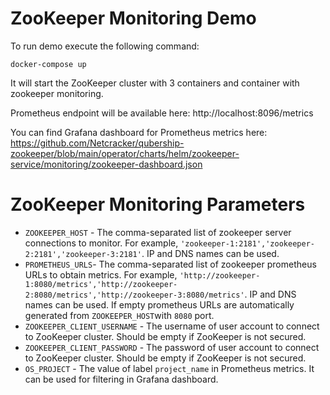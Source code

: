 # ZooKeeper Monitoring Demo

To run demo execute the following command:
```
docker-compose up
```

It will start the ZooKeeper cluster with 3 containers and container with zookeeper monitoring.

Prometheus endpoint will be available here: http://localhost:8096/metrics

You can find Grafana dashboard for Prometheus metrics here: https://github.com/Netcracker/qubership-zookeeper/blob/main/operator/charts/helm/zookeeper-service/monitoring/zookeeper-dashboard.json

# ZooKeeper Monitoring Parameters

* `ZOOKEEPER_HOST` - The comma-separated list of zookeeper server connections to monitor. For example, `'zookeeper-1:2181','zookeeper-2:2181','zookeeper-3:2181'`. IP and DNS names can be used.
* `PROMETHEUS_URLS`- The comma-separated list of zookeeper prometheus URLs to obtain metrics. For example, `'http://zookeeper-1:8080/metrics','http://zookeeper-2:8080/metrics','http://zookeeper-3:8080/metrics'`. IP and DNS names can be used. If empty prometheus URLs are automatically generated from `ZOOKEEPER_HOST`with `8080` port.
* `ZOOKEEPER_CLIENT_USERNAME` - The username of user account to connect to ZooKeeper cluster. Should be empty if ZooKeeper is not secured.
* `ZOOKEEPER_CLIENT_PASSWORD` - The password of user account to connect to ZooKeeper cluster. Should be empty if ZooKeeper is not secured.
* `OS_PROJECT` - The value of label `project_name` in Prometheus metrics. It can be used for filtering in Grafana dashboard.